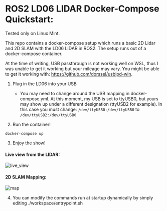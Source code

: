 #  ROS2 LD06 LIDAR Docker-Compose Quickstart:

Tested only on Linux Mint. 

This repo contains a docker-compose setup which runs a basic 2D Lidar and 2D SLAM with the LD06 LIDAR in ROS2. The setup runs out of a docker-compose container.

At the time of writing, USB passthrough is not working well on WSL, thus I was unable to get it working but your mileage may vary. You might be able to get it working with: https://github.com/dorssel/usbipd-win.

1) Plug in the LD06 into your USB
    - You may need to change around the USB mapping in docker-compose.yml.
    At this moment, my USB is set to ttyUSB0, but yours may show up under a different designation (ttyUSB2 for example). In this case you must change:
    `/dev/ttyUSB0:/dev/ttyUSB0` to `/dev/ttyUSB2:/dev/ttyUSB0`

2) Run the container!
```
docker-compose up
```

3) Enjoy the show! 

#### Live view from the LIDAR:

![live_view](https://github.com/jpoles1/ros2_lidar/assets/366282/042db94c-2e32-46ed-b22a-9eea894b6d24)

#### 2D SLAM Mapping:
![map](https://github.com/jpoles1/ros2_lidar/assets/366282/d28e7061-f15e-46af-b8c1-56c297d2a8d2)

4) You can modify the commands run at startup dynamically by simply editing ./workspace/entrypoint.sh

